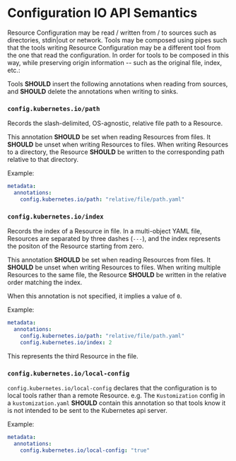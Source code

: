 # Configuration IO API Semantics

Resource Configuration may be read / written from / to sources such as directories,
stdin|out or network. Tools may be composed using pipes such that the tools writing
Resource Configuration may be a different tool from the one that read the configuration.
In order for tools to be composed in this way, while preserving origin information --
such as the original file, index, etc.:

Tools **SHOULD** insert the following annotations when reading from sources,
and **SHOULD** delete the annotations when writing to sinks.

### `config.kubernetes.io/path`

Records the slash-delimited, OS-agnostic, relative file path to a Resource.

This annotation **SHOULD** be set when reading Resources from files.
It **SHOULD** be unset when writing Resources to files.
When writing Resources to a directory, the Resource **SHOULD** be written to the corresponding
path relative to that directory.

Example:

```yaml
metadata:
  annotations:
    config.kubernetes.io/path: "relative/file/path.yaml"
```

### `config.kubernetes.io/index`

Records the index of a Resource in file. In a multi-object YAML file, Resources are separated
by three dashes (`---`), and the index represents the positon of the Resource starting from zero.

This annotation **SHOULD** be set when reading Resources from files.
It **SHOULD** be unset when writing Resources to files.
When writing multiple Resources to the same file, the Resource **SHOULD** be written in the
relative order matching the index.

When this annotation is not specified, it implies a value of `0`.

Example:

```yaml
metadata:
  annotations:
    config.kubernetes.io/path: "relative/file/path.yaml"
    config.kubernetes.io/index: 2
```

This represents the third Resource in the file.

### `config.kubernetes.io/local-config`

`config.kubernetes.io/local-config` declares that the configuration is to local tools
rather than a remote Resource. e.g. The `Kustomization` config in a `kustomization.yaml`
**SHOULD** contain this annotation so that tools know it is not intended to be sent to
the Kubernetes api server.

Example:

```yaml
metadata:
  annotations:
    config.kubernetes.io/local-config: "true"
```
